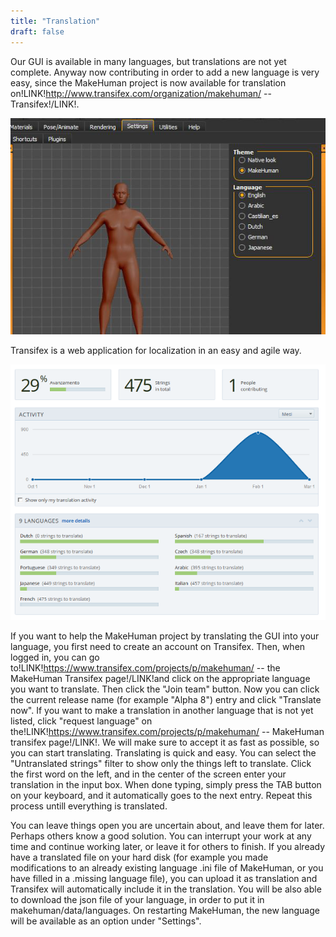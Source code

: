 ```yaml
---
title: "Translation"
draft: false
---
```


Our GUI is available in many languages, but translations are not yet complete. 
Anyway now contributing in order to add a new language is very easy, since the MakeHuman project is now available for translation on!LINK!http://www.transifex.com/organization/makehuman/ -- Transifex!/LINK!.



![languages.png](languages.png)



Transifex is a web application for localization in an easy and agile way.



![transifex.png](transifex.png)



If you want to help the MakeHuman project by translating the GUI into your language, you first need to create an account on Transifex. Then, when logged in, you can go to!LINK!https://www.transifex.com/projects/p/makehuman/ -- the MakeHuman Transifex page!/LINK!and click on the appropriate language you want to translate. Then click the "Join team" button. Now you can click the current release name (for example  "Alpha 8") entry and click "Translate now".
If you want to make a translation in another language that is not yet listed, click "request language" on the!LINK!https://www.transifex.com/projects/p/makehuman/ -- MakeHuman transifex page!/LINK!. We will make sure to accept it as fast as possible, so you can start translating.
Translating is quick and easy. You can select the "Untranslated strings" filter to show only the things left to translate. Click the first word on the left, and in the center of the screen enter your translation in the input box. When done typing, simply press the TAB button on your keyboard, and it automatically goes to the next entry. Repeat this process untill everything is translated.
  
You can leave things open you are uncertain about, and leave them for later. Perhaps others know a good solution. You can interrupt your work at any time and continue working later, or leave it for others to finish.
If you already have a translated file on your hard disk (for example you made modifications to an already existing language .ini file of MakeHuman, or you have filled in a .missing language file), you can upload it as translation and Transifex will automatically include it in the translation.
You will be also able to download the json file of your language, in order to put it in makehuman/data/languages. On restarting MakeHuman, the new language will be available as an option under "Settings".